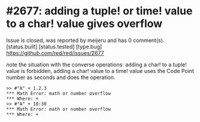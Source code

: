 
#2677: adding a tuple! or time! value to a char! value gives overflow
================================================================================
Issue is closed, was reported by meijeru and has 0 comment(s).
[status.built] [status.tested] [type.bug]
<https://github.com/red/red/issues/2677>

note the situation with the converse operations: adding a char! to a tuple! value is forbidden, adding a char! value to a time! value uses the Code Point number as seconds and does the operation.
```
>> #"A" + 1.2.3
*** Math Error: math or number overflow
*** Where: +
>> #"A" + 10:30
*** Math Error: math or number overflow
*** Where: +
```




